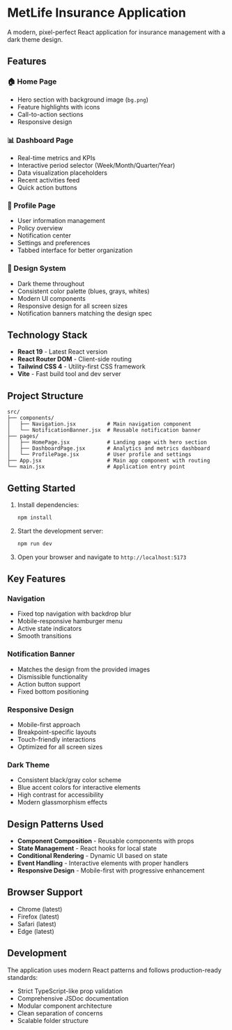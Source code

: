 # MetLife Insurance Application

A modern, pixel-perfect React application for insurance management with a dark theme design.

## Features

### 🏠 Home Page
- Hero section with background image (`bg.png`)
- Feature highlights with icons
- Call-to-action sections
- Responsive design

### 📊 Dashboard Page
- Real-time metrics and KPIs
- Interactive period selector (Week/Month/Quarter/Year)
- Data visualization placeholders
- Recent activities feed
- Quick action buttons

### 👤 Profile Page
- User information management
- Policy overview
- Notification center
- Settings and preferences
- Tabbed interface for better organization

### 🎨 Design System
- Dark theme throughout
- Consistent color palette (blues, grays, whites)
- Modern UI components
- Responsive design for all screen sizes
- Notification banners matching the design spec

## Technology Stack

- **React 19** - Latest React version
- **React Router DOM** - Client-side routing
- **Tailwind CSS 4** - Utility-first CSS framework
- **Vite** - Fast build tool and dev server

## Project Structure

```
src/
├── components/
│   ├── Navigation.jsx          # Main navigation component
│   └── NotificationBanner.jsx  # Reusable notification banner
├── pages/
│   ├── HomePage.jsx            # Landing page with hero section
│   ├── DashboardPage.jsx       # Analytics and metrics dashboard
│   └── ProfilePage.jsx         # User profile and settings
├── App.jsx                     # Main app component with routing
└── main.jsx                    # Application entry point
```

## Getting Started

1. Install dependencies:
   ```bash
   npm install
   ```

2. Start the development server:
   ```bash
   npm run dev
   ```

3. Open your browser and navigate to `http://localhost:5173`

## Key Features

### Navigation
- Fixed top navigation with backdrop blur
- Mobile-responsive hamburger menu
- Active state indicators
- Smooth transitions

### Notification Banner
- Matches the design from the provided images
- Dismissible functionality
- Action button support
- Fixed bottom positioning

### Responsive Design
- Mobile-first approach
- Breakpoint-specific layouts
- Touch-friendly interactions
- Optimized for all screen sizes

### Dark Theme
- Consistent black/gray color scheme
- Blue accent colors for interactive elements
- High contrast for accessibility
- Modern glassmorphism effects

## Design Patterns Used

- **Component Composition** - Reusable components with props
- **State Management** - React hooks for local state
- **Conditional Rendering** - Dynamic UI based on state
- **Event Handling** - Interactive elements with proper handlers
- **Responsive Design** - Mobile-first with progressive enhancement

## Browser Support

- Chrome (latest)
- Firefox (latest)
- Safari (latest)
- Edge (latest)

## Development

The application uses modern React patterns and follows production-ready standards:

- Strict TypeScript-like prop validation
- Comprehensive JSDoc documentation
- Modular component architecture
- Clean separation of concerns
- Scalable folder structure
